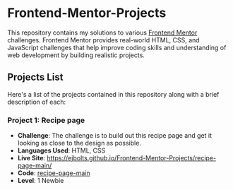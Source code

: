 # Frontend-Mentor-Projects

This repository contains my solutions to various [Frontend Mentor](https://www.frontendmentor.io) challenges. Frontend Mentor provides real-world HTML, CSS, and JavaScript challenges that help improve coding skills and understanding of web development by building realistic projects.

## Projects List

Here's a list of the projects contained in this repository along with a brief description of each:

### Project 1: Recipe page
- **Challenge**:  The challenge is to build out this recipe page and get it looking as close to the design as possible.
- **Languages Used**: HTML, CSS
- **Live Site**: https://ejbolts.github.io/Frontend-Mentor-Projects/recipe-page-main/
- **Code**: [recipe-page-main](https://github.com/ejbolts/Frontend-Mentor-Projects/tree/main/recipe-page-main)
- **Level**: 1 Newbie


